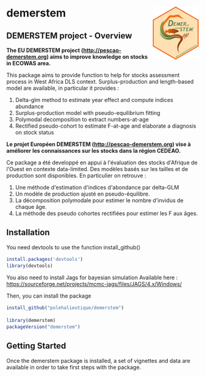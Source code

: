 # demerstem <img src="sticker_demerstem.png" alt="drawing" width="120" align="right"/></img>

## DEMERSTEM project - Overview

**The EU DEMERSTEM project (http://pescao-demerstem.org) aims to improve knowledge on stocks in ECOWAS area.**

This package aims to provide function to help for stocks assessment process in West Africa DLS context. 
Surplus-production and length-based model are available, in particular it provides : 
1. Delta-glm method to estimate year effect and compute indices abundance
2. Surplus-production model with pseudo-equilibrium fitting
3. Polymodal decomposition to extract numbers-at-age
4. Rectified pseudo-cohort to estimate F-at-age and elaborate a diagnosis on stock status 


**Le projet Européen DEMERSTEM (http://pescao-demerstem.org) vise à améliorer les connaissances sur les stocks dans la région CEDEAO.** 

Ce package a été developpé en appui à l'évaluation des stocks d'Afrique de l'Ouest en contexte data-limited.
Des modèles basés sur les tailles et de production sont disponibles. En particulier on retrouve : 
1. Une méthode d'estimation d'indices d'abondance par delta-GLM
2. Un modèle de production ajusté en pseudo-équilibre.
3. La décomposition polymodale pour estimer le nombre d'invidus de chaque âge.
4. La méthode des pseudo cohortes rectifiées pour estimer les F aux âges. 


## Installation

You need devtools to use the function install_github()
```r
install.packages('devtools')
library(devtools)
```
You also need to install Jags for bayesian simulation
Available here :
https://sourceforge.net/projects/mcmc-jags/files/JAGS/4.x/Windows/

Then, you can install the package

```r
install_github("polehalieutique/demerstem")

library(demerstem)
packageVersion("demerstem")
```

## Getting Started

Once the demerstem package is installed, a set of vignettes and data are available in order to take first steps with the package. 

